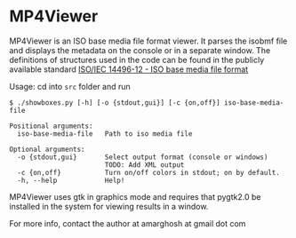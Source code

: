 MP4Viewer
=========

MP4Viewer is an ISO base media file format viewer. It parses the isobmf file and displays the metadata on the console or in a separate window. The definitions of structures used in the code can be found in the publicly available standard [ISO/IEC 14496-12 - ISO base media file format](http://standards.iso.org/ittf/PubliclyAvailableStandards/index.html)

Usage: cd into `src` folder and run

    $ ./showboxes.py [-h] [-o {stdout,gui}] [-c {on,off}] iso-base-media-file

    Positional arguments:
      iso-base-media-file   Path to iso media file

    Optional arguments:
      -o {stdout,gui}       Select output format (console or windows)
                            TODO: Add XML output
      -c {on,off}           Turn on/off colors in stdout; on by default.
      -h, --help            Help!

MP4Viewer uses gtk in graphics mode and requires that pygtk2.0 be installed in the system for viewing results in a window.

For more info, contact the author at amarghosh at gmail dot com
